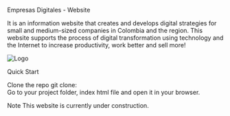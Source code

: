 Empresas Digitales - Website

It is an information website that creates and develops digital strategies for small and medium-sized companies 
in Colombia and the region. This website supports the process of digital transformation using technology and 
the Internet to increase productivity, work better and sell more!

![Logo](/images/EmpresaDigitales.PNG)

Quick Start

Clone the repo git clone:  
Go to your project folder, index html file and open it in your browser.

Note
This website is currently under construction.
